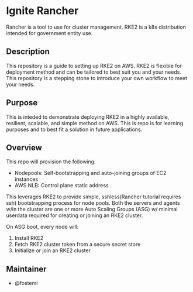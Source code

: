 # Ignite Rancher
Rancher is a tool to use for cluster management. RKE2 is a k8s distribution intended for government entity use. 

## Description
This repository is a guide to setting up RKE2 on AWS. RKE2 is flexible for deployment method and can be tailored to best suit you and your needs. This repository is a stepping stone to introduce your own workflow to meet your needs.

## Purpose
This is inteded to demonstrate deploying RKE2 in a highly available, resilient, scalable, and simple method on AWS. This is repo is for learning purposes and to best fit a solution in future applications. 

## Overview
This repo will provision the following:
* Nodepools: Self-bootstrapping and auto-joining groups of EC2 instances
* AWS NLB: Control plane static address

This leverages RKE2 to provide simple, sshless(Rancher tutorial requires ssh) bootstrapping process for node pools. Both the servers and agents w/in the cluster are one or more Auto Scaling Groups (ASG) w/ minimal userdata required for creating or joining an RKE2 cluster.

On ASG boot, every node will:
1. Install RKE2
2. Fetch RKE2 cluster token from a secure secret store
3. Initialize or join an RKE2 cluster

## Maintainer
* @fostemi
